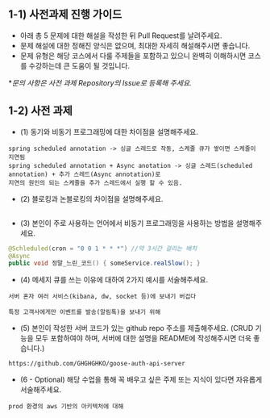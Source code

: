 ## 1-1) 사전과제 진행 가이드

- 아래 총 5 문제에 대한 해설을 작성한 뒤 Pull Request를 날려주세요.
- 문제 해설에 대한 정해진 양식은 없으며, 최대한 자세히 해설해주시면 좋습니다.
- 문제 유형은 해당 코스에서 다룰 주제들을 포함하고 있으니 완벽히 이해하시면 코스를 수강하는데 큰 도움이 될 것입니다.

**문의 사항은 사전 과제 Repository의 Issue로 등록해 주세요.*
  


## 1-2) 사전 과제

- (1) 동기와 비동기 프로그래밍에 대한 차이점을 설명해주세요.
```
spring scheduled annotation -> 싱글 스레드로 작동, 스케줄 큐가 쌓이면 스케줄이 지연됨
spring scheduled annotation + Async anotation -> 싱글 스레드(scheduled annotation) + 추가 스레드(Async annotation)로
지연의 원인의 되는 스케줄을 추가 스레드에서 실행 할 수 있음.
```
- (2) 블로킹과 논블로킹의 차이점을 설명해주세요.
```

```
- (3) 본인이 주로 사용하는 언어에서 비동기 프로그래밍을 사용하는 방법을 설명해주세요.
```java
@Schleduled(cron = "0 0 1 * * *") //약 3시간 걸리는 배치
@Async
public void 정말_느린_코드() { someService.realSlow(); }
```

- (4) 메세지 큐를 쓰는 이유에 대하여 2가지 예시를 서술해주세요.
```
서버 혼자 여러 서비스(kibana, dw, socket 등)에 보내기 버겁다

특정 고객사에게만 이벤트를 발송(알림톡)을 보내기 위해
```

- (5) 본인이 작성한 서버 코드가 있는 github repo 주소를 제출해주세요. (CRUD 기능을 모두 포함하여야 하며, 서버에 대한 설명을 README에 작성해주시면 더욱 좋습니다.) 
```
https://github.com/GHGHGHKO/goose-auth-api-server
```

- (6 - Optional) 해당 수업을 통해 꼭 배우고 싶은 주제 또는 지식이 있다면 자유롭게 서술해주세요.
```
prod 환경의 aws 기반의 아키텍처에 대해
```

